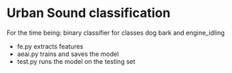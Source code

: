 # Urban Sound classification
For the time being: binary classifier for classes dog bark and engine_idling
- fe.py extracts features
- aeai.py trains and saves the model
- test.py runs the model on the testing set 
